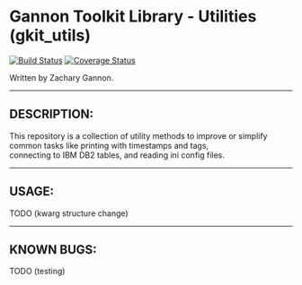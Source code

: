 Gannon Toolkit Library - Utilities (gkit_utils)
=================================

[![Build Status](https://travis-ci.org/gannon93/gkit_utils.svg?branch=master)](https://travis-ci.org/gannon93/gkit_lib)
[![Coverage Status](https://coveralls.io/repos/github/gannon93/gkit_utils/badge.svg?branch=master)](https://coveralls.io/github/gannon93/gkit_utils?branch=master)

Written by Zachary Gannon.   

---

DESCRIPTION:
------------

This repository is a collection of utility methods to improve or simplify common tasks like printing with timestamps and tags,  
connecting to IBM DB2 tables, and reading ini config files.   

---

USAGE:
------

TODO (kwarg structure change)

---

KNOWN BUGS:
-----------

TODO (testing)

